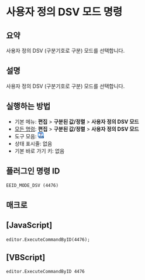 # 사용자 정의 DSV 모드 명령

## 요약

사용자 정의 DSV (구분기호로 구분) 모드를 선택합니다.

## 설명

사용자 정의 DSV (구분기호로 구분) 모드를 선택합니다.

## 실행하는 방법

- 기본 메뉴: **편집** \> **구분된 값/정렬** \> **사용자 정의 DSV 모드**
- [모든 명령](../tools/all_commands): **편집** \> **구분된 값/정렬** \> **사용자 정의 DSV 모드**
- 도구 모음: ![](../../images/dsv.png)
- 상태 표시줄: 없음
- 기본 바로 가기 키: 없음

## 플러그인 명령 ID

```
EEID_MODE_DSV (4476)
```

## 매크로

## \[JavaScript\]

```
editor.ExecuteCommandByID(4476);
```

## \[VBScript\]

```
editor.ExecuteCommandByID 4476
```
